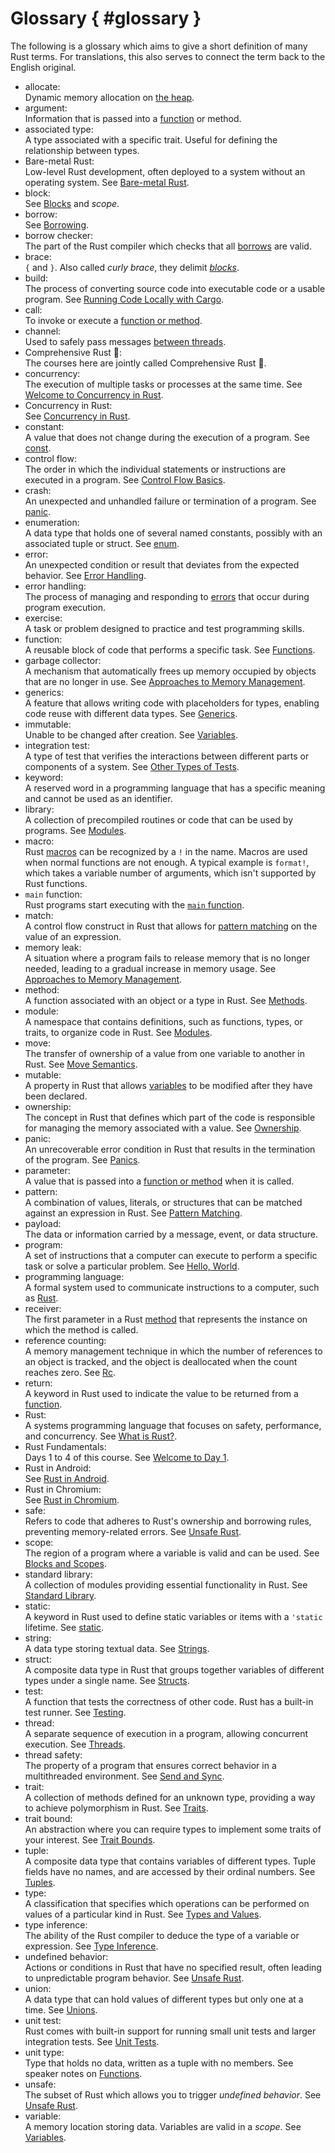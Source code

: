 <!-- i18n:comment Please keep { #glossary } untranslated. -->

# Glossary { #glossary }

The following is a glossary which aims to give a short definition of many Rust
terms. For translations, this also serves to connect the term back to the
English original.

<style>
h1#glossary ~ ul {
    list-style: none;
    padding-inline-start: 0;
}

h1#glossary ~ ul > li {
    /* Simplify with "text-indent: 2em hanging" when supported:
       https://caniuse.com/mdn-css_properties_text-indent_hanging */
    padding-left: 2em;
    text-indent: -2em;
}

h1#glossary ~ ul > li:first-line {
    font-weight: bold;
}
</style>

<!-- i18n:comment Please add the English term in italic after your -->
<!-- i18n:comment translated term. Also, please keep the hard line -->
<!-- i18n:comment breaks to ensure a nice formatting. -->

- allocate:\
  Dynamic memory allocation on [the heap](memory-management/review.md).
- argument:\
  Information that is passed into a [function](control-flow-basics/functions.md)
  or method.
- associated type:\
  A type associated with a specific trait. Useful for defining the relationship
  between types.
- Bare-metal Rust:\
  Low-level Rust development, often deployed to a system without an operating
  system. See [Bare-metal Rust](bare-metal.md).
- block:\
  See [Blocks](control-flow-basics/blocks-and-scopes.md) and _scope_.
- borrow:\
  See [Borrowing](borrowing/shared.md).
- borrow checker:\
  The part of the Rust compiler which checks that all
  [borrows](borrowing/borrowck.md) are valid.
- brace:\
  `{` and `}`. Also called _curly brace_, they delimit
  [_blocks_](control-flow-basics/blocks-and-scopes.md).
- build:\
  The process of converting source code into executable code or a usable
  program. See [Running Code Locally with Cargo](cargo/running-locally.md).
- call:\
  To invoke or execute a [function or method](control-flow-basics/functions.md).
- channel:\
  Used to safely pass messages [between threads](concurrency/channels.md).
- Comprehensive Rust 🦀:\
  The courses here are jointly called Comprehensive Rust 🦀.
- concurrency:\
  The execution of multiple tasks or processes at the same time. See
  [Welcome to Concurrency in Rust](concurrency/welcome.md).
- Concurrency in Rust:\
  See [Concurrency in Rust](concurrency/welcome.md).
- constant:\
  A value that does not change during the execution of a program. See
  [const](user-defined-types/const.md).
- control flow:\
  The order in which the individual statements or instructions are executed in a
  program. See [Control Flow Basics](control-flow-basics.md).
- crash:\
  An unexpected and unhandled failure or termination of a program. See
  [panic](error-handling/panics.md).
- enumeration:\
  A data type that holds one of several named constants, possibly with an
  associated tuple or struct. See [enum](user-defined-types/enums.md).
- error:\
  An unexpected condition or result that deviates from the expected behavior.
  See [Error Handling](error-handling.md).
- error handling:\
  The process of managing and responding to [errors](error-handling.md) that
  occur during program execution.
- exercise:\
  A task or problem designed to practice and test programming skills.
- function:\
  A reusable block of code that performs a specific task. See
  [Functions](control-flow-basics/functions.md).
- garbage collector:\
  A mechanism that automatically frees up memory occupied by objects that are no
  longer in use. See
  [Approaches to Memory Management](memory-management/approaches.md).
- generics:\
  A feature that allows writing code with placeholders for types, enabling code
  reuse with different data types. See [Generics](generics.md).
- immutable:\
  Unable to be changed after creation. See
  [Variables](types-and-values/variables.md).
- integration test:\
  A type of test that verifies the interactions between different parts or
  components of a system. See [Other Types of Tests](testing/other.md).
- keyword:\
  A reserved word in a programming language that has a specific meaning and
  cannot be used as an identifier.
- library:\
  A collection of precompiled routines or code that can be used by programs. See
  [Modules](modules.md).
- macro:\
  Rust [macros](control-flow-basics/macros.md) can be recognized by a `!` in the
  name. Macros are used when normal functions are not enough. A typical example
  is `format!`, which takes a variable number of arguments, which isn't
  supported by Rust functions.
- `main` function:\
  Rust programs start executing with the
  [`main` function](types-and-values/hello-world.md).
- match:\
  A control flow construct in Rust that allows for
  [pattern matching](pattern-matching.md) on the value of an expression.
- memory leak:\
  A situation where a program fails to release memory that is no longer needed,
  leading to a gradual increase in memory usage. See
  [Approaches to Memory Management](memory-management/approaches.md).
- method:\
  A function associated with an object or a type in Rust. See
  [Methods](methods-and-traits/methods.md).
- module:\
  A namespace that contains definitions, such as functions, types, or traits, to
  organize code in Rust. See [Modules](modules.md).
- move:\
  The transfer of ownership of a value from one variable to another in Rust. See
  [Move Semantics](memory-management/move.md).
- mutable:\
  A property in Rust that allows [variables](types-and-values/variables.md) to
  be modified after they have been declared.
- ownership:\
  The concept in Rust that defines which part of the code is responsible for
  managing the memory associated with a value. See
  [Ownership](memory-management/ownership.md).
- panic:\
  An unrecoverable error condition in Rust that results in the termination of
  the program. See [Panics](error-handling/panics.md).
- parameter:\
  A value that is passed into a
  [function or method](control-flow-basics/functions.md) when it is called.
- pattern:\
  A combination of values, literals, or structures that can be matched against
  an expression in Rust. See [Pattern Matching](pattern-matching.md).
- payload:\
  The data or information carried by a message, event, or data structure.
- program:\
  A set of instructions that a computer can execute to perform a specific task
  or solve a particular problem. See
  [Hello, World](types-and-values/hello-world.md).
- programming language:\
  A formal system used to communicate instructions to a computer, such as
  [Rust](hello-world/what-is-rust.md).
- receiver:\
  The first parameter in a Rust [method](methods-and-traits/methods.md) that
  represents the instance on which the method is called.
- reference counting:\
  A memory management technique in which the number of references to an object
  is tracked, and the object is deallocated when the count reaches zero. See
  [Rc](smart-pointers/rc.md).
- return:\
  A keyword in Rust used to indicate the value to be returned from a
  [function](control-flow-basics/functions.md).
- Rust:\
  A systems programming language that focuses on safety, performance, and
  concurrency. See [What is Rust?](hello-world/what-is-rust.md).
- Rust Fundamentals:\
  Days 1 to 4 of this course. See [Welcome to Day 1](welcome-day-1.md).
- Rust in Android:\
  See [Rust in Android](android.md).
- Rust in Chromium:\
  See [Rust in Chromium](chromium.md).
- safe:\
  Refers to code that adheres to Rust's ownership and borrowing rules,
  preventing memory-related errors. See [Unsafe Rust](unsafe-rust.md).
- scope:\
  The region of a program where a variable is valid and can be used. See
  [Blocks and Scopes](control-flow-basics/blocks-and-scopes.md).
- standard library:\
  A collection of modules providing essential functionality in Rust. See
  [Standard Library](std-types/std.md).
- static:\
  A keyword in Rust used to define static variables or items with a `'static`
  lifetime. See [static](user-defined-types/static.md).
- string:\
  A data type storing textual data. See [Strings](references/strings.md).
- struct:\
  A composite data type in Rust that groups together variables of different
  types under a single name. See [Structs](user-defined-types/named-structs.md).
- test:\
  A function that tests the correctness of other code. Rust has a built-in test
  runner. See [Testing](testing.md).
- thread:\
  A separate sequence of execution in a program, allowing concurrent execution.
  See [Threads](concurrency/threads.md).
- thread safety:\
  The property of a program that ensures correct behavior in a multithreaded
  environment. See [Send and Sync](concurrency/send-sync.md).
- trait:\
  A collection of methods defined for an unknown type, providing a way to
  achieve polymorphism in Rust. See [Traits](methods-and-traits/traits.md).
- trait bound:\
  An abstraction where you can require types to implement some traits of your
  interest. See [Trait Bounds](generics/trait-bounds.md).
- tuple:\
  A composite data type that contains variables of different types. Tuple fields
  have no names, and are accessed by their ordinal numbers. See
  [Tuples](tuples-and-arrays/tuples.md).
- type:\
  A classification that specifies which operations can be performed on values of
  a particular kind in Rust. See [Types and Values](types-and-values.md).
- type inference:\
  The ability of the Rust compiler to deduce the type of a variable or
  expression. See [Type Inference](types-and-values/inference.md).
- undefined behavior:\
  Actions or conditions in Rust that have no specified result, often leading to
  unpredictable program behavior. See [Unsafe Rust](unsafe-rust.md).
- union:\
  A data type that can hold values of different types but only one at a time.
  See [Unions](unsafe-rust/unions.md).
- unit test:\
  Rust comes with built-in support for running small unit tests and larger
  integration tests. See [Unit Tests](testing/unit-tests.md).
- unit type:\
  Type that holds no data, written as a tuple with no members. See speaker notes
  on [Functions](control-flow-basics/functions.html).
- unsafe:\
  The subset of Rust which allows you to trigger _undefined behavior_. See
  [Unsafe Rust](unsafe-rust/unsafe.md).
- variable:\
  A memory location storing data. Variables are valid in a _scope_. See
  [Variables](types-and-values/variables.md).
